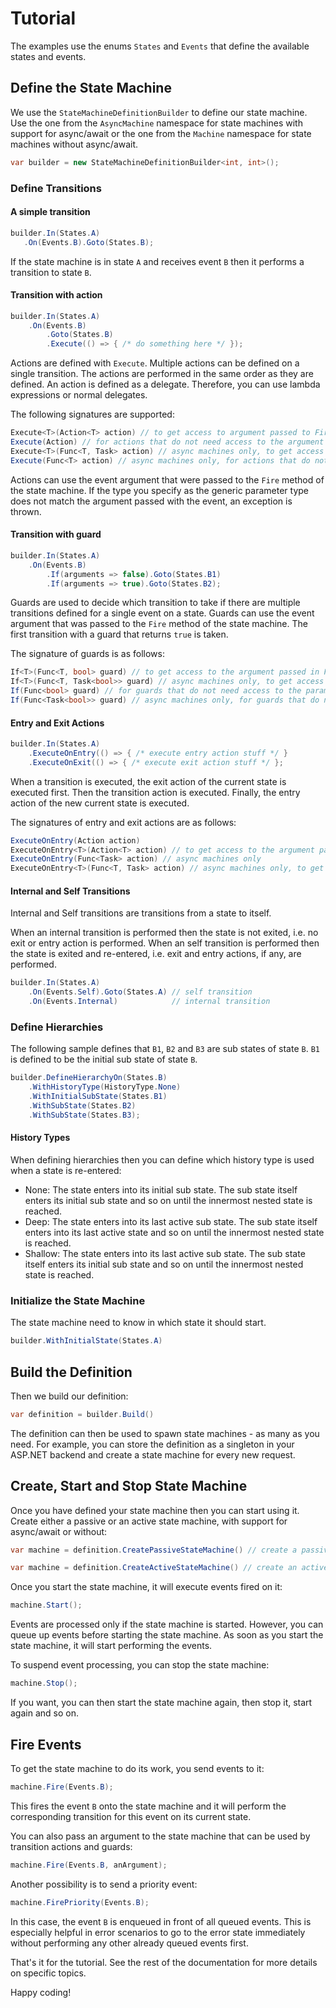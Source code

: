 # Tutorial
The examples use the enums `States` and `Events` that define the available states and events.

## Define the State Machine
We use the `StateMachineDefinitionBuilder` to define our state machine. Use the one from the `AsyncMachine` namespace for state machines with support for async/await or the one from the `Machine` namespace for state machines without async/await.

```c#
var builder = new StateMachineDefinitionBuilder<int, int>();
```

### Define Transitions

#### A simple transition

```c#
builder.In(States.A)
   .On(Events.B).Goto(States.B);
```

If the state machine is in state `A` and receives event `B` then it performs a transition to state `B`.

#### Transition with action

```c#
builder.In(States.A)
    .On(Events.B)
        .Goto(States.B)
        .Execute(() => { /* do something here */ });
```

Actions are defined with `Execute`. Multiple actions can be defined on a single transition. The actions are performed in the same order as they are defined. An action is defined as a delegate. Therefore, you can use lambda expressions or normal delegates.

The following signatures are supported:

```c#
Execute<T>(Action<T> action) // to get access to argument passed to Fire
Execute(Action) // for actions that do not need access to the argument passed to Fire
Execute<T>(Func<T, Task> action) // async machines only, to get access to argument passed to Fire
Execute(Func<T> action) // async machines only, for actions that do not need access to the argument passed to Fire
```

Actions can use the event argument that were passed to the `Fire` method of the state machine.
If the type you specify as the generic parameter type does not match the argument passed with the event, an exception is thrown.

#### Transition with guard

```c#
builder.In(States.A)
    .On(Events.B)
        .If(arguments => false).Goto(States.B1)
        .If(arguments => true).Goto(States.B2);
```

Guards are used to decide which transition to take if there are multiple transitions defined for a single event on a state. Guards can use the event argument that was passed to the `Fire` method of the state machine.
The first transition with a guard that returns `true` is taken.

The signature of guards is as follows:

```c#
If<T>(Func<T, bool> guard) // to get access to the argument passed in Fire
If<T>(Func<T, Task<bool>> guard) // async machines only, to get access to the argument passed in Fire
If(Func<bool> guard) // for guards that do not need access to the parameters passed to Fire
If(Func<Task<bool>> guard) // async machines only, for guards that do not need access to the parameters passed to Fire
```

#### Entry and Exit Actions

```c#
builder.In(States.A)
    .ExecuteOnEntry(() => { /* execute entry action stuff */ }
    .ExecuteOnExit(() => { /* execute exit action stuff */ };
```

When a transition is executed, the exit action of the current state is executed first. Then the transition action is executed. Finally, the entry action of the new current state is executed.

The signatures of entry and exit actions are as follows:

```c#
ExecuteOnEntry(Action action)
ExecuteOnEntry<T>(Action<T> action) // to get access to the argument passed in Fire
ExecuteOnEntry(Func<Task> action) // async machines only
ExecuteOnEntry<T>(Func<T, Task> action) // async machines only, to get access to the argument passed in Fire
```
#### Internal and Self Transitions
Internal and Self transitions are transitions from a state to itself.

When an internal transition is performed then the state is not exited, i.e. no exit or entry action is performed.
When an self transition is performed then the state is exited and re-entered, i.e. exit and entry actions, if any, are performed.

```c#
builder.In(States.A)
    .On(Events.Self).Goto(States.A) // self transition
    .On(Events.Internal)            // internal transition
```

### Define Hierarchies
The following sample defines that `B1`, `B2` and `B3` are sub states of state `B`.
`B1` is defined to be the initial sub state of state `B`.

```c#
builder.DefineHierarchyOn(States.B)
    .WithHistoryType(HistoryType.None)
	.WithInitialSubState(States.B1)
	.WithSubState(States.B2)
	.WithSubState(States.B3);
```

#### History Types
When defining hierarchies then you can define which history type is used when a state is re-entered:
- None: The state enters into its initial sub state. The sub state itself enters its initial sub state and so on until the innermost nested state is reached.
- Deep: The state enters into its last active sub state. The sub state itself enters into its last active state and so on until the innermost nested state is reached.
- Shallow: The state enters into its last active sub state. The sub state itself enters its initial sub state and so on until the innermost nested state is reached.

### Initialize the State Machine
The state machine need to know in which state it should start.

```c#
builder.WithInitialState(States.A)
```

## Build the Definition
Then we build our definition:

```c#
var definition = builder.Build()
```

The definition can then be used to spawn state machines - as many as you need.
For example, you can store the definition as a singleton in your ASP.NET backend and create a state machine for every new request.

## Create, Start and Stop State Machine
Once you have defined your state machine then you can start using it.
Create either a passive or an active state machine, with support for async/await or without:

```c#
var machine = definition.CreatePassiveStateMachine() // create a passive state machine
```

```c#
var machine = definition.CreateActiveStateMachine() // create an active state machine
```

Once you start the state machine, it will execute events fired on it:

```c#
machine.Start();
```
Events are processed only if the state machine is started. However, you can queue up events before starting the state machine. As soon as you start the state machine, it will start performing the events.

To suspend event processing, you can stop the state machine:

```c#
machine.Stop();
```

If you want, you can then start the state machine again, then stop it, start again and so on.

## Fire Events
To get the state machine to do its work, you send events to it:

```c#
machine.Fire(Events.B);
```

This fires the event `B` onto the state machine and it will perform the corresponding transition for this event on its current state.

You can also pass an argument to the state machine that can be used by transition actions and guards:

```c#
machine.Fire(Events.B, anArgument);
```

Another possibility is to send a priority event:

```c#
machine.FirePriority(Events.B);
```

In this case, the event `B` is enqueued in front of all queued events. This is especially helpful in error scenarios to go to the error state immediately without performing any other already queued events first.

That's it for the tutorial. See the rest of the documentation for more details on specific topics.

Happy coding!